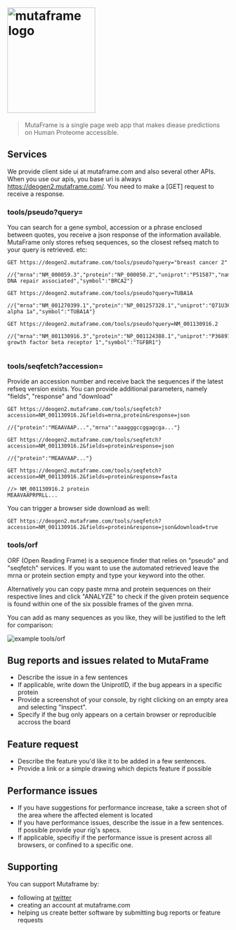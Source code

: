 


# <img src="https://deogen2.mutaframe.com/logo" alt="mutaframe logo" width="200" height="240" align="center">

> MutaFrame is a single page web app that makes diease predictions on Human Proteome accessible.

## Services

We provide client side ui at mutaframe.com and also several other APIs. When you use our apis, you base uri is always https://deogen2.mutaframe.com/. You need to make a \[GET\] request to receive a response. 

### tools/pseudo?query=

You can search for a gene symbol, accession or a phrase enclosed between quotes, you receive a json response of the information available. MutaFrame only stores refseq sequences, so the closest refseq match to your query is retrieved. etc:

```
GET https://deogen2.mutaframe.com/tools/pseudo?query="breast cancer 2" 

//{"mrna":"NM_000059.3","protein":"NP_000050.2","uniprot":"P51587","name":"BRCA2 DNA repair associated","symbol":"BRCA2"}

GET https://deogen2.mutaframe.com/tools/pseudo?query=TUBA1A

//{"mrna":"NM_001270399.1","protein":"NP_001257328.1","uniprot":"Q71U36","name":"tubulin alpha 1a","symbol":"TUBA1A"}

GET https://deogen2.mutaframe.com/tools/pseudo?query=NM_001130916.2

//{"mrna":"NM_001130916.3","protein":"NP_001124388.1","uniprot":"P36897","name":"transforming growth factor beta receptor 1","symbol":"TGFBR1"}
 
```
### tools/seqfetch?accession=

Provide an accession number and receive back the sequences if the latest refseq version exists. You can provide additional parameters, namely "fields", "response" and "download"

```
GET https://deogen2.mutaframe.com/tools/seqfetch?accession=NM_001130916.2&fields=mrna,protein&response=json

//{"protein":"MEAAVAAP...","mrna":"aaagggccggagcga..."}

GET https://deogen2.mutaframe.com/tools/seqfetch?accession=NM_001130916.2&fields=protein&response=json

//{"protein":"MEAAVAAP..."}

GET https://deogen2.mutaframe.com/tools/seqfetch?accession=NM_001130916.2&fields=protein&response=fasta

//> NM_001130916.2 protein
MEAAVAAPRPRLL...
```

You can trigger a browser side download as well:

```
GET https://deogen2.mutaframe.com/tools/seqfetch?accession=NM_001130916.2&fields=protein&response=json&download=true
```

### tools/orf

ORF (Open Reading Frame) is a sequence finder that relies on "pseudo" and "seqfetch" services. If you want to use the automated retrieved leave the mrna or protein section empty and type your keyword into the other.

Alternatively you can copy paste mrna and protein sequences on their respective lines and click "ANALYZE" to check if the given protein sequence is found within one of the six possible frames of the given mrna.

You can add as many sequences as you like, they will be justified to the left for comparison:

![example tools/orf](https://distreau.com/mutaframe/gifs/mutaframe_orf.gif)





## Bug reports and issues related to MutaFrame

- Describe the issue in a few sentences
- If applicable, write down the UniprotID, if the bug appears in a specific protein
- Provide a screenshot of your console, by right clicking on an empty area and selecting "Inspect".
- Specify if the bug only appears on a certain browser or reproducible accross the board

## Feature request

- Describe the feature you'd like it to be added in a few sentences.
- Provide a link or a simple drawing which depicts feature if possible

## Performance issues

- If you have suggestions for performance increase, take a screen shot of the area where the affected element is located
- If you have performance issues, describe the issue in a few sentences. If possible provide your rig's specs.
- If applicable, specifiy if the performance issue is present across all browsers, or confined to a specific one.

## Supporting 

You can support Mutaframe by:
-  following at [twitter](https://twitter.com/MutaFrame)
- creating an account at mutaframe.com
- helping us create better software by submitting bug reports or feature requests